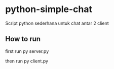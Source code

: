 # python-simple-chat
Script python sederhana untuk chat antar 2 client

## How to run
first run py server.py

then run py client.py

